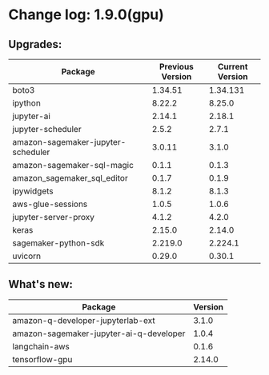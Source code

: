 # Change log: 1.9.0(gpu)

## Upgrades: 

Package | Previous Version | Current Version
---|---|---
boto3|1.34.51|1.34.131
ipython|8.22.2|8.25.0
jupyter-ai|2.14.1|2.18.1
jupyter-scheduler|2.5.2|2.7.1
amazon-sagemaker-jupyter-scheduler|3.0.11|3.1.0
amazon-sagemaker-sql-magic|0.1.1|0.1.3
amazon_sagemaker_sql_editor|0.1.7|0.1.9
ipywidgets|8.1.2|8.1.3
aws-glue-sessions|1.0.5|1.0.6
jupyter-server-proxy|4.1.2|4.2.0
keras|2.15.0|2.14.0
sagemaker-python-sdk|2.219.0|2.224.1
uvicorn|0.29.0|0.30.1

## What's new: 

Package | Version 
---|---
amazon-q-developer-jupyterlab-ext|3.1.0
amazon-sagemaker-jupyter-ai-q-developer|1.0.4
langchain-aws|0.1.6
tensorflow-gpu|2.14.0
